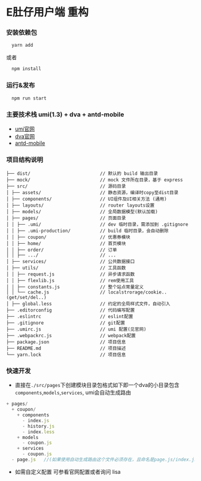 # E肚仔用户端 重构

###  安装依赖包

  ```bash
    yarn add
  ```
  或者

  ```bash
    npm install 
  ```

### 运行&发布
```bash
  npm run start
```

### 主要技术栈 umi(1.3) + dva + antd-mobile
- [umi官网](https://v1.umijs.org/)
- [dva官网](https://dvajs.com)
- [antd-mobile](https://mobile.ant.design/index-cn)



### 项目结构说明

```
├── dist/                          // 默认的 build 输出目录
├── mock/                          // mock 文件所在目录，基于 express
├── src/                           // 源码目录
│ ├── assets/                      // 静态资源，编译时copy至dist目录
│ ├── components/                  // UI组件及UI相关方法 (通用)
│ ├── layouts/                     // router layouts设置
│ ├── models/                      // 全局数据模型(默认加载)
│ ├── pages/                       // 页面目录
│ │ ├── .umi/                      // dev 临时目录，需添加到 .gitignore
│ │ ├── .umi-production/           // build 临时目录，会自动删除
│ │ ├── coupon/                    // 优惠券模块
│ │ ├── home/                      // 首页模块
│ │ ├── order/                     // 订单
│ │ ├── .../                       // ...
│ ├── services/                    // 公共数据接口
│ ├── utils/                       // 工具函数
│ │ ├── request.js                 // 异步请求函数
│ │ ├── flexlib.js                 // rem使用工具
│ │ ├── constants.js               // 整个站点常量定义
│ │ └── cache.js                   // localstrorage/cookie..(get/set/del..)
│ ├── global.less                  // 约定的全局样式文件，自动引入
├── .editorconfig                  // 代码编写配置
├── .eslintrc                      // eslint配置
├── .gitignore                     // git配置
├── .umirc.js                      // umi 配置(见官网)
├── .webpackrc.js                  // webpack配置
├── package.json                   // 项目信息
├── README.md                      // 项目描述
└── yarn.lock                      // 项目信息
```


### 快速开发
  - 直接在`./src/pages`下创建模块目录包格式如下即一个dva的小目录包含`components`,`models`,`services`, umi会自动生成路由

  ```js
  + pages/
    + coupon/     
      + components
        - index.js
        - history.js
        - index.less
      + models
        - coupon.js
      + services
        - coupon.js 
    - page.js   //(如果使用自动生成路由这个文件必须存在，且命名是page.js/index.js)
  ```
  - 如需自定义配置 可参看官网配置或者询问 lisa

